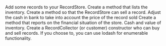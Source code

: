 
Add some records to your RecordStore.
Create a method that lists the inventory.
Create a method so that the RecordStore can sell a record. Adjust the cash in bank to take into account the price of the record sold
Create a method that reports on the financial situation of the store. Cash and value of inventory.
Create a RecordCollector (or customer) constructor who can buy and sell records.
If you choose to, you can use lodash for enumerable functionality.
